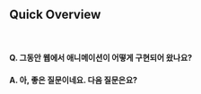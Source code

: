 ## Quick Overview
<br/>
<h4 class="fragment">Q. 그동안 웹에서 애니메이션이 어떻게 구현되어 왔나요?</h4>
<h4 class="fragment">A. 아, 좋은 질문이네요. <span class="fragment">다음 질문은요?</span>	</h4>
